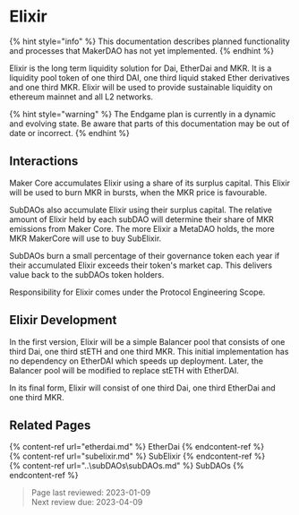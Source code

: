 # Elixir

{% hint style="info" %}
This documentation describes planned functionality and processes that MakerDAO has not yet implemented.
{% endhint %}

Elixir is the long term liquidity solution for Dai, EtherDai and MKR. It is a liquidity pool token of one third DAI, one third liquid staked Ether derivatives and one third MKR. Elixir will be used to provide sustainable liquidity on ethereum mainnet and all L2 networks. 

{% hint style="warning" %}
The Endgame plan is currently in a dynamic and evolving state. Be aware that parts of this documentation may be out of date or incorrect.
{% endhint %}

## Interactions

Maker Core accumulates Elixir using a share of its surplus capital. This Elixir will be used to burn MKR in bursts, when the MKR price is favourable.

SubDAOs also accumulate Elixir using their surplus capital. The relative amount of Elixir held by each subDAO will determine their share of MKR emissions from Maker Core. The more Elixir a MetaDAO holds, the more MKR MakerCore will use to buy SubElixir.

SubDAOs burn a small percentage of their governance token each year if their accumulated Elixir exceeds their token's market cap. This delivers value back to the subDAOs token holders.

Responsibility for Elixir comes under the Protocol Engineering Scope.

## Elixir Development

In the first version, Elixir will be a simple Balancer pool that consists of one third Dai, one third stETH and one third MKR. This initial implementation has no dependency on EtherDAI which speeds up deployment. Later, the Balancer pool will be modified to replace stETH with EtherDAI.

In its final form, Elixir will consist of one third Dai, one third EtherDai and one third MKR.

## Related Pages
{% content-ref url="etherdai.md" %} EtherDai {% endcontent-ref %}  
{% content-ref url="subelixir.md" %} SubElixir {% endcontent-ref %}  
{% content-ref url="..\subDAOs\subDAOs.md" %} SubDAOs {% endcontent-ref %}  

>Page last reviewed: 2023-01-09    
>Next review due: 2023-04-09    